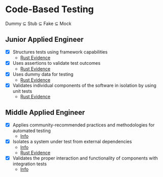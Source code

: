 # Code-Based Testing

Dummy ⊆ Stub ⊆ Fake ⊆ Mock

## Junior Applied Engineer

- [X] Structures tests using framework capabilities
    - [Rust Evidence](../../peex_rust_evidence/evidence/2_TESTING.md)
- [X] Uses assertions to validate test outcomes
    - [Rust Evidence](../../peex_rust_evidence/evidence/2_TESTING.md)
- [X] Uses dummy data for testing
    - [Rust Evidence](../../peex_rust_evidence/evidence/2_TESTING.md)
- [X] Validates individual components of the software in isolation by using unit tests
    - [Rust Evidence](../../peex_rust_evidence/evidence/2_TESTING.md)

## Middle Applied Engineer

- [X] Applies community-recommended practices and methodologies for automated testing
    - [Info](./infos/AUTOMATED_TESTING_METHODOLOGIES.md)
- [X] Isolates a system under test from external dependencies
    - [Info](./infos/ISOLATION.md)
    - [Rust Evidence](../../peex_rust_evidence/evidence/2_TESTING.md)
- [X] Validates the proper interaction and functionality of components with integration tests
    - [Info](./infos/INTEGRATION_TESTING.md)
